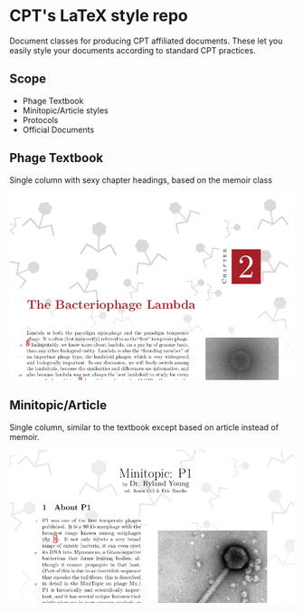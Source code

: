 # CPT's LaTeX style repo

Document classes for producing CPT affiliated documents. These let you easily
style your documents according to standard CPT practices.

## Scope

- Phage Textbook
- Minitopic/Article styles
- Protocols
- Official Documents


## Phage Textbook

Single column with sexy chapter headings, based on the memoir class

![](./images/Selection_556.png)

## Minitopic/Article

Single column, similar to the textbook except based on article instead of memoir.

![](./images/Selection_557.png)
